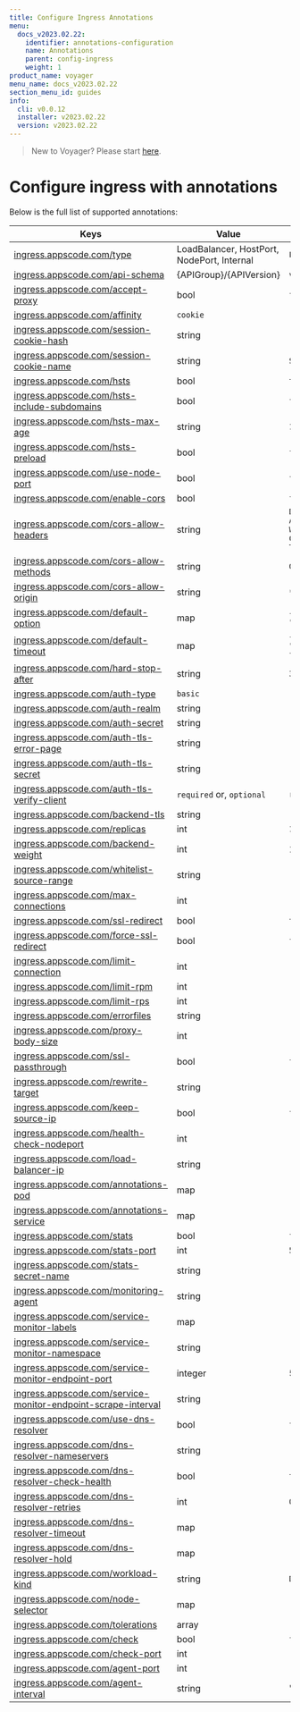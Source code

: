 ```yaml
---
title: Configure Ingress Annotations
menu:
  docs_v2023.02.22:
    identifier: annotations-configuration
    name: Annotations
    parent: config-ingress
    weight: 1
product_name: voyager
menu_name: docs_v2023.02.22
section_menu_id: guides
info:
  cli: v0.0.12
  installer: v2023.02.22
  version: v2023.02.22
---
```


> New to Voyager? Please start [here](/docs/v2023.02.22/concepts/overview).

# Configure ingress with annotations

Below is the full list of supported annotations:

|  Keys  |   Value   |  Default |
|--------|-----------|----------|
| [ingress.appscode.com/type](/docs/v2023.02.22/concepts/README) | LoadBalancer, HostPort, NodePort, Internal | `LoadBalancer` |
| [ingress.appscode.com/api-schema](/docs/v2023.02.22/concepts/overview) | {APIGroup}/{APIVersion} | `voyager.appscode.com/v1` |
| [ingress.appscode.com/accept-proxy](/docs/v2023.02.22/guides/ingress/configuration/accept-proxy) | bool | `false` |
| [ingress.appscode.com/affinity](/docs/v2023.02.22/guides/ingress/http/sticky-session) | `cookie` | |
| [ingress.appscode.com/session-cookie-hash](/docs/v2023.02.22/guides/ingress/http/sticky-session) | string | |
| [ingress.appscode.com/session-cookie-name](/docs/v2023.02.22/guides/ingress/http/sticky-session) | string | `SERVERID` |
| [ingress.appscode.com/hsts](/docs/v2023.02.22/guides/ingress/http/hsts) | bool | `true` |
| [ingress.appscode.com/hsts-include-subdomains](/docs/v2023.02.22/guides/ingress/http/hsts) | bool | `false` |
| [ingress.appscode.com/hsts-max-age](/docs/v2023.02.22/guides/ingress/http/hsts) | string | `15768000` |
| [ingress.appscode.com/hsts-preload](/docs/v2023.02.22/guides/ingress/http/hsts) | bool | `false` |
| [ingress.appscode.com/use-node-port](/docs/v2023.02.22/concepts/ingress-types/nodeport) | bool | `false` |
| [ingress.appscode.com/enable-cors](/docs/v2023.02.22/guides/ingress/http/cors) | bool | `false` |
| [ingress.appscode.com/cors-allow-headers](/docs/v2023.02.22/guides/ingress/http/cors) | string | `DNT,X-CustomHeader,Keep-Alive,User-Agent,X-Requested-With,If-Modified-Since,Cache-Control,Content-Type,Authorization` |
| [ingress.appscode.com/cors-allow-methods](/docs/v2023.02.22/guides/ingress/http/cors) | string | `GET,PUT,POST,DELETE,PATCH,OPTIONS` |
| [ingress.appscode.com/cors-allow-origin](/docs/v2023.02.22/guides/ingress/http/cors) | string | `*` |
| [ingress.appscode.com/default-option](/docs/v2023.02.22/guides/ingress/configuration/default-options) | map | `{"http-server-close": "true", "dontlognull": "true"}` |
| [ingress.appscode.com/default-timeout](/docs/v2023.02.22/guides/ingress/configuration/default-timeouts) | map | `{"connect": "5s", "server": "50s", "client": "50s", "client-fin": "50s", "tunnel": "50s"}` |
| [ingress.appscode.com/hard-stop-after](/docs/v2023.02.22/guides/ingress/configuration/hard-stop-after) | string | `30s` |
| [ingress.appscode.com/auth-type](/docs/v2023.02.22/guides/ingress/security/basic-auth) | `basic` | |
| [ingress.appscode.com/auth-realm](/docs/v2023.02.22/guides/ingress/security/basic-auth) | string | |
| [ingress.appscode.com/auth-secret](/docs/v2023.02.22/guides/ingress/security/basic-auth) | string | |
| [ingress.appscode.com/auth-tls-error-page](/docs/v2023.02.22/guides/ingress/security/tls-auth) | string | |
| [ingress.appscode.com/auth-tls-secret](/docs/v2023.02.22/guides/ingress/security/tls-auth) | string | |
| [ingress.appscode.com/auth-tls-verify-client](/docs/v2023.02.22/guides/ingress/security/tls-auth) | `required` or, `optional` | `required` |
| [ingress.appscode.com/backend-tls](/docs/v2023.02.22/guides/ingress/tls/backend-tls) | string | |
| [ingress.appscode.com/replicas](/docs/v2023.02.22/guides/ingress/scaling) | int | `1` |
| [ingress.appscode.com/backend-weight](/docs/v2023.02.22/guides/ingress/http/blue-green-deployment) | int | 1 |
| [ingress.appscode.com/whitelist-source-range](/docs/v2023.02.22/guides/ingress/configuration/whitelist) | string | |
| [ingress.appscode.com/max-connections](/docs/v2023.02.22/guides/ingress/configuration/max-connections) | int | |
| [ingress.appscode.com/ssl-redirect](/docs/v2023.02.22/guides/ingress/configuration/ssl-redirect) | bool | `true` |
| [ingress.appscode.com/force-ssl-redirect](/docs/v2023.02.22/guides/ingress/configuration/ssl-redirect) | bool | `false` |
| [ingress.appscode.com/limit-connection](/docs/v2023.02.22/guides/ingress/configuration/rate-limit) | int | |
| [ingress.appscode.com/limit-rpm](/docs/v2023.02.22/guides/ingress/configuration/rate-limit) | int | |
| [ingress.appscode.com/limit-rps](/docs/v2023.02.22/guides/ingress/configuration/rate-limit) | int | |
| [ingress.appscode.com/errorfiles](/docs/v2023.02.22/guides/ingress/configuration/error-files) | string | |
| [ingress.appscode.com/proxy-body-size](/docs/v2023.02.22/guides/ingress/configuration/body-size) | int | |
| [ingress.appscode.com/ssl-passthrough](/docs/v2023.02.22/guides/ingress/configuration/ssl-passthrough) | bool | `false` |
| [ingress.appscode.com/rewrite-target](/docs/v2023.02.22/guides/ingress/configuration/rewrite-target) | string | |
| [ingress.appscode.com/keep-source-ip](/docs/v2023.02.22/guides/ingress/configuration/keep-source-ip) | bool | `false` |
| [ingress.appscode.com/health-check-nodeport](/docs/v2023.02.22/guides/ingress/configuration/keep-source-ip) | int | |
| [ingress.appscode.com/load-balancer-ip](/docs/v2023.02.22/guides/ingress/configuration/loadbalancer-ip) | string | |
| [ingress.appscode.com/annotations-pod](/docs/v2023.02.22/guides/ingress/configuration/pod-annotations) | map | |
| [ingress.appscode.com/annotations-service](/docs/v2023.02.22/guides/ingress/configuration/service-annotations) | map | |
| [ingress.appscode.com/stats](/docs/v2023.02.22/guides/ingress/monitoring/haproxy-stats) | bool | `false` |
| [ingress.appscode.com/stats-port](/docs/v2023.02.22/guides/ingress/monitoring/haproxy-stats) | int | `56789` |
| [ingress.appscode.com/stats-secret-name](/docs/v2023.02.22/guides/ingress/monitoring/haproxy-stats) | string | |
| [ingress.appscode.com/monitoring-agent](/docs/v2023.02.22/guides/ingress/monitoring/using-coreos-prometheus-operator) | string  |         |
| [ingress.appscode.com/service-monitor-labels](/docs/v2023.02.22/guides/ingress/monitoring/using-coreos-prometheus-operator) | map     |         |
| [ingress.appscode.com/service-monitor-namespace](/docs/v2023.02.22/guides/ingress/monitoring/using-coreos-prometheus-operator) | string  |         |
| [ingress.appscode.com/service-monitor-endpoint-port](/docs/v2023.02.22/guides/ingress/monitoring/using-coreos-prometheus-operator) | integer | 56790   |
| [ingress.appscode.com/service-monitor-endpoint-scrape-interval](/docs/v2023.02.22/guides/ingress/monitoring/using-coreos-prometheus-operator) | string  |         |
| [ingress.appscode.com/use-dns-resolver](/docs/v2023.02.22/guides/ingress/http/external-svc#using-external-domain) | bool | `false` |
| [ingress.appscode.com/dns-resolver-nameservers](/docs/v2023.02.22/guides/ingress/http/external-svc#using-external-domain) | string | |
| [ingress.appscode.com/dns-resolver-check-health](/docs/v2023.02.22/guides/ingress/http/external-svc#using-external-domain) | bool | `true` |
| [ingress.appscode.com/dns-resolver-retries](/docs/v2023.02.22/guides/ingress/http/external-svc#using-external-domain) | int | `0` |
| [ingress.appscode.com/dns-resolver-timeout](/docs/v2023.02.22/guides/ingress/http/external-svc#using-external-domain) | map | |
| [ingress.appscode.com/dns-resolver-hold](/docs/v2023.02.22/guides/ingress/http/external-svc#using-external-domain) | map | |
| [ingress.appscode.com/workload-kind](/docs/v2023.02.22/guides/ingress/pod-placement#choosing-workload-kind) | string | `Deployment` |
| [ingress.appscode.com/node-selector](/docs/v2023.02.22/guides/ingress/pod-placement#using-node-selector) | map | |
| [ingress.appscode.com/tolerations](/docs/v2023.02.22/guides/ingress/pod-placement#using-taints-and-toleration) | array | |
| [ingress.appscode.com/check](/docs/v2023.02.22/guides/ingress/configuration/health-check) | bool | `false` |
| [ingress.appscode.com/check-port](/docs/v2023.02.22/guides/ingress/configuration/health-check) | int | |
| [ingress.appscode.com/agent-port](/docs/v2023.02.22/guides/ingress/configuration/agent-check) | int | |
| [ingress.appscode.com/agent-interval](/docs/v2023.02.22/guides/ingress/configuration/agent-check) | string | "2000ms" |
